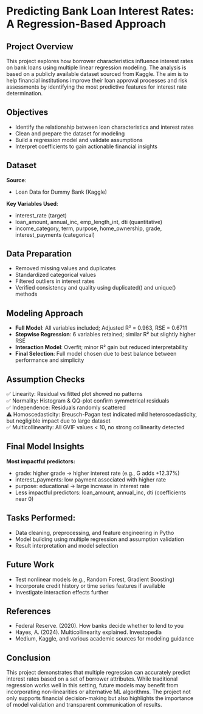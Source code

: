 # Predicting Bank Loan Interest Rates: A Regression-Based Approach

## Project Overview

This project explores how borrower characteristics influence interest rates on bank loans using multiple linear regression modeling. The analysis is based on a publicly available dataset sourced from Kaggle. The aim is to help financial institutions improve their loan approval processes and risk assessments by identifying the most predictive features for interest rate determination.

## Objectives

- Identify the relationship between loan characteristics and interest rates
- Clean and prepare the dataset for modeling
- Build a regression model and validate assumptions
- Interpret coefficients to gain actionable financial insights

## Dataset

**Source**:  
* Loan Data for Dummy Bank (Kaggle)

**Key Variables Used**:

* interest_rate (target)
* loan_amount, annual_inc, emp_length_int, dti (quantitative)
* income_category, term, purpose, home_ownership, grade, interest_payments (categorical)

## Data Preparation

- Removed missing values and duplicates
- Standardized categorical values
- Filtered outliers in interest rates
- Verified consistency and quality using duplicated() and unique() methods

## Modeling Approach

- **Full Model**: All variables included; Adjusted R² = 0.963, RSE = 0.6711
- **Stepwise Regression**: 6 variables retained; similar R² but slightly higher RSE
- **Interaction Model**: Overfit; minor R² gain but reduced interpretability
- **Final Selection**: Full model chosen due to best balance between performance and simplicity

## Assumption Checks

✅ Linearity: Residual vs fitted plot showed no patterns  
✅ Normality: Histogram & QQ-plot confirm symmetrical residuals  
✅ Independence: Residuals randomly scattered  
⚠️ Homoscedasticity: Breusch-Pagan test indicated mild heteroscedasticity, but negligible impact due to large dataset  
✅ Multicollinearity: All GVIF values < 10, no strong collinearity detected  

## Final Model Insights

**Most impactful predictors:**

- grade: higher grade → higher interest rate (e.g., G adds +12.37%)
- interest_payments: low payment associated with higher rate
- purpose: educational → large increase in interest rate
- Less impactful predictors: loan_amount, annual_inc, dti (coefficients near 0)

## Tasks Performed:

- Data cleaning, preprocessing, and feature engineering in Pytho
- Model building using multiple regression and assumption validation
- Result interpretation and model selection

## Future Work

- Test nonlinear models (e.g., Random Forest, Gradient Boosting)
- Incorporate credit history or time series features if available
- Investigate interaction effects further

## References

* Federal Reserve. (2020). How banks decide whether to lend to you
* Hayes, A. (2024). Multicollinearity explained. Investopedia
* Medium, Kaggle, and various academic sources for modeling guidance

## Conclusion

This project demonstrates that multiple regression can accurately predict interest rates based on a set of borrower attributes. While traditional regression works well in this setting, future models may benefit from incorporating non-linearities or alternative ML algorithms. The project not only supports financial decision-making but also highlights the importance of model validation and transparent communication of results.

